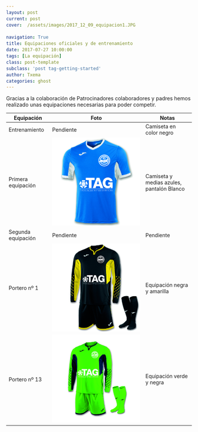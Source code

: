 ```yaml
---
layout: post
current: post
cover:  /assets/images/2017_12_09_equipacion1.JPG

navigation: True
title: Equipaciones oficiales y de entrenamiento
date: 2017-07-27 10:00:00
tags: [La equipación]
class: post-template
subclass: 'post tag-getting-started'
author: Txema
categories: ghost
---
```


Gracias a la colaboración de Patrocinadores colaboradores y padres hemos realizado unas equipaciones necesarias para poder competir.

| Equipación   |      Foto      |    Notas |
|----------|-------------|------|
| Entrenamiento |  Pendiente |  Camiseta en color negro |
| Primera equipación |    ![Primera equipacion](/assets/images/Tag.jpg)   |    Camiseta y medias azules, pantalón Blanco |
| Segunda equipación |    Pendiente  |   Pendiente |
| Portero nº 1 |     ![Primera equipacion](/assets/images/PorteroAmarillaTag.jpg)   |   Equipación negra y amarilla |
| Portero nº 13 |    ![Primera equipacion](/assets/images/PorteroVerdeTag.jpg)   |   Equipación verde y negra |
